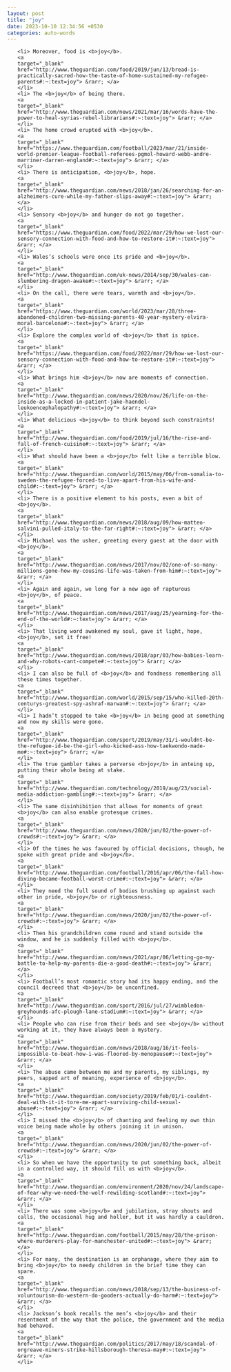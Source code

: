 ```yaml
---
layout: post
title: "joy"
date: 2023-10-10 12:34:56 +0530
categories: auto-words
---
```

<ol>

    <li> Moreover, food is <b>joy</b>.
    <a 
    target="_blank" 
    href="http://www.theguardian.com/food/2019/jun/13/bread-is-practically-sacred-how-the-taste-of-home-sustained-my-refugee-parents#:~:text=joy"> &rarr; </a>
    </li>
    <li> The <b>joy</b> of being there.
    <a 
    target="_blank" 
    href="http://www.theguardian.com/news/2021/mar/16/words-have-the-power-to-heal-syrias-rebel-librarians#:~:text=joy"> &rarr; </a>
    </li>
    <li> The home crowd erupted with <b>joy</b>.
    <a 
    target="_blank" 
    href="https://www.theguardian.com/football/2023/mar/21/inside-world-premier-league-football-referees-pgmol-howard-webb-andre-marriner-darren-england#:~:text=joy"> &rarr; </a>
    </li>
    <li> There is anticipation, <b>joy</b>, hope.
    <a 
    target="_blank" 
    href="http://www.theguardian.com/news/2018/jan/26/searching-for-an-alzheimers-cure-while-my-father-slips-away#:~:text=joy"> &rarr; </a>
    </li>
    <li> Sensory <b>joy</b> and hunger do not go together.
    <a 
    target="_blank" 
    href="https://www.theguardian.com/food/2022/mar/29/how-we-lost-our-sensory-connection-with-food-and-how-to-restore-it#:~:text=joy"> &rarr; </a>
    </li>
    <li> Wales’s schools were once its pride and <b>joy</b>.
    <a 
    target="_blank" 
    href="http://www.theguardian.com/uk-news/2014/sep/30/wales-can-slumbering-dragon-awake#:~:text=joy"> &rarr; </a>
    </li>
    <li> On the call, there were tears, warmth and <b>joy</b>.
    <a 
    target="_blank" 
    href="https://www.theguardian.com/world/2023/mar/28/three-abandoned-children-two-missing-parents-40-year-mystery-elvira-moral-barcelona#:~:text=joy"> &rarr; </a>
    </li>
    <li> Explore the complex world of <b>joy</b> that is spice.
    <a 
    target="_blank" 
    href="https://www.theguardian.com/food/2022/mar/29/how-we-lost-our-sensory-connection-with-food-and-how-to-restore-it#:~:text=joy"> &rarr; </a>
    </li>
    <li> What brings him <b>joy</b> now are moments of connection.
    <a 
    target="_blank" 
    href="http://www.theguardian.com/news/2020/nov/26/life-on-the-inside-as-a-locked-in-patient-jake-haendel-leukoencephalopathy#:~:text=joy"> &rarr; </a>
    </li>
    <li> What delicious <b>joy</b> to think beyond such constraints!
    <a 
    target="_blank" 
    href="http://www.theguardian.com/food/2019/jul/16/the-rise-and-fall-of-french-cuisine#:~:text=joy"> &rarr; </a>
    </li>
    <li> What should have been a <b>joy</b> felt like a terrible blow.
    <a 
    target="_blank" 
    href="http://www.theguardian.com/world/2015/may/06/from-somalia-to-sweden-the-refugee-forced-to-live-apart-from-his-wife-and-child#:~:text=joy"> &rarr; </a>
    </li>
    <li> There is a positive element to his posts, even a bit of <b>joy</b>.
    <a 
    target="_blank" 
    href="http://www.theguardian.com/news/2018/aug/09/how-matteo-salvini-pulled-italy-to-the-far-right#:~:text=joy"> &rarr; </a>
    </li>
    <li> Michael was the usher, greeting every guest at the door with <b>joy</b>.
    <a 
    target="_blank" 
    href="http://www.theguardian.com/news/2017/nov/02/one-of-so-many-millions-gone-how-my-cousins-life-was-taken-from-him#:~:text=joy"> &rarr; </a>
    </li>
    <li> Again and again, we long for a new age of rapturous <b>joy</b>, of peace.
    <a 
    target="_blank" 
    href="http://www.theguardian.com/news/2017/aug/25/yearning-for-the-end-of-the-world#:~:text=joy"> &rarr; </a>
    </li>
    <li> That living word awakened my soul, gave it light, hope, <b>joy</b>, set it free!
    <a 
    target="_blank" 
    href="http://www.theguardian.com/news/2018/apr/03/how-babies-learn-and-why-robots-cant-compete#:~:text=joy"> &rarr; </a>
    </li>
    <li> I can also be full of <b>joy</b> and fondness remembering all these times together.
    <a 
    target="_blank" 
    href="http://www.theguardian.com/world/2015/sep/15/who-killed-20th-centurys-greatest-spy-ashraf-marwan#:~:text=joy"> &rarr; </a>
    </li>
    <li> I hadn’t stopped to take <b>joy</b> in being good at something and now my skills were gone.
    <a 
    target="_blank" 
    href="http://www.theguardian.com/sport/2019/may/31/i-wouldnt-be-the-refugee-id-be-the-girl-who-kicked-ass-how-taekwondo-made-me#:~:text=joy"> &rarr; </a>
    </li>
    <li> The true gambler takes a perverse <b>joy</b> in anteing up, putting their whole being at stake.
    <a 
    target="_blank" 
    href="http://www.theguardian.com/technology/2019/aug/23/social-media-addiction-gambling#:~:text=joy"> &rarr; </a>
    </li>
    <li> The same disinhibition that allows for moments of great <b>joy</b> can also enable grotesque crimes.
    <a 
    target="_blank" 
    href="http://www.theguardian.com/news/2020/jun/02/the-power-of-crowds#:~:text=joy"> &rarr; </a>
    </li>
    <li> Of the times he was favoured by official decisions, though, he spoke with great pride and <b>joy</b>.
    <a 
    target="_blank" 
    href="http://www.theguardian.com/football/2016/apr/06/the-fall-how-diving-became-football-worst-crime#:~:text=joy"> &rarr; </a>
    </li>
    <li> They need the full sound of bodies brushing up against each other in pride, <b>joy</b> or righteousness.
    <a 
    target="_blank" 
    href="http://www.theguardian.com/news/2020/jun/02/the-power-of-crowds#:~:text=joy"> &rarr; </a>
    </li>
    <li> Then his grandchildren come round and stand outside the window, and he is suddenly filled with <b>joy</b>.
    <a 
    target="_blank" 
    href="http://www.theguardian.com/news/2021/apr/06/letting-go-my-battle-to-help-my-parents-die-a-good-death#:~:text=joy"> &rarr; </a>
    </li>
    <li> Football’s most romantic story had its happy ending, and the council decreed that <b>joy</b> be unconfined.
    <a 
    target="_blank" 
    href="http://www.theguardian.com/sport/2016/jul/27/wimbledon-greyhounds-afc-plough-lane-stadium#:~:text=joy"> &rarr; </a>
    </li>
    <li> People who can rise from their beds and see <b>joy</b> without working at it, they have always been a mystery.
    <a 
    target="_blank" 
    href="http://www.theguardian.com/news/2018/aug/16/it-feels-impossible-to-beat-how-i-was-floored-by-menopause#:~:text=joy"> &rarr; </a>
    </li>
    <li> The abuse came between me and my parents, my siblings, my peers, sapped art of meaning, experience of <b>joy</b>.
    <a 
    target="_blank" 
    href="http://www.theguardian.com/society/2019/feb/01/i-couldnt-deal-with-it-it-tore-me-apart-surviving-child-sexual-abuse#:~:text=joy"> &rarr; </a>
    </li>
    <li> I missed the <b>joy</b> of chanting and feeling my own thin voice being made whole by others joining it in unison.
    <a 
    target="_blank" 
    href="http://www.theguardian.com/news/2020/jun/02/the-power-of-crowds#:~:text=joy"> &rarr; </a>
    </li>
    <li> So when we have the opportunity to put something back, albeit in a controlled way, it should fill us with <b>joy</b>.
    <a 
    target="_blank" 
    href="http://www.theguardian.com/environment/2020/nov/24/landscape-of-fear-why-we-need-the-wolf-rewilding-scotland#:~:text=joy"> &rarr; </a>
    </li>
    <li> There was some <b>joy</b> and jubilation, stray shouts and calls, the occasional hug and holler, but it was hardly a cauldron.
    <a 
    target="_blank" 
    href="http://www.theguardian.com/football/2015/may/28/the-prison-where-murderers-play-for-manchester-united#:~:text=joy"> &rarr; </a>
    </li>
    <li> For many, the destination is an orphanage, where they aim to bring <b>joy</b> to needy children in the brief time they can spare.
    <a 
    target="_blank" 
    href="http://www.theguardian.com/news/2018/sep/13/the-business-of-voluntourism-do-western-do-gooders-actually-do-harm#:~:text=joy"> &rarr; </a>
    </li>
    <li> Jackson’s book recalls the men’s <b>joy</b> and their resentment of the way that the police, the government and the media had behaved.
    <a 
    target="_blank" 
    href="http://www.theguardian.com/politics/2017/may/18/scandal-of-orgreave-miners-strike-hillsborough-theresa-may#:~:text=joy"> &rarr; </a>
    </li>